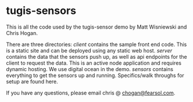 # tugis-sensors
This is all the code used by the tugis-sensor demo by Matt Wisniewski and Chris Hogan.

There are three directories:
*client* contains the sample front end code. This is a static site and can be deployed using any static web host.
*server* contains the data that the sensors push up, as well as api endpoints for the client to request the data. This is an active node application and requires dynamic hosting. We use digital ocean in the demo.
*sensors* contains everything to get the sensors up and running. Specifics/walk throughs for setup are found here.

If you have any questions, please email chris @ chogan@fearsol.com.